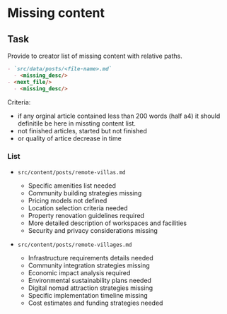 # Missing content

## Task

Provide to creator list of missing content with relative paths.

``` md
- `src/data/posts/<file-name>.md`
  - <missing_desc/>
- <next_file/>
  - <missing_desc/>
```

Criteria: 

- if any orginal article contained less than 200 words (half a4) it should definitile be here in missting content list. 
- not finished articles, started but not finished
- or quality of artice decrease in time

### List

- `src/content/posts/remote-villas.md`
  - Specific amenities list needed
  - Community building strategies missing
  - Pricing models not defined
  - Location selection criteria needed
  - Property renovation guidelines required
  - More detailed description of workspaces and facilities
  - Security and privacy considerations missing

- `src/content/posts/remote-villages.md`
  - Infrastructure requirements details needed
  - Community integration strategies missing
  - Economic impact analysis required
  - Environmental sustainability plans needed
  - Digital nomad attraction strategies missing
  - Specific implementation timeline missing
  - Cost estimates and funding strategies needed
